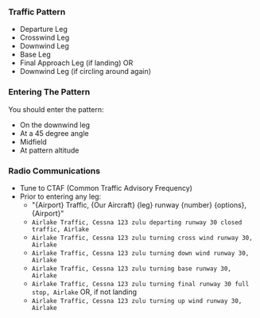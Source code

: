 ### Traffic Pattern
* Departure Leg
* Crosswind Leg
* Downwind Leg
* Base Leg
* Final Approach Leg (if landing) OR
* Downwind Leg (if circling around again)

### Entering The Pattern
You should enter the pattern:
* On the downwind leg 
* At a 45 degree angle
* Midfield
* At pattern altitude

### Radio Communications
* Tune to CTAF (Common Traffic Advisory Frequency)
* Prior to entering any leg:
  * "{Airport} Traffic, {Our Aircraft} {leg} runway {number} {options}, {Airport}"
  * `Airlake Traffic, Cessna 123 zulu departing runway 30 closed traffic, Airlake`
  * `Airlake Traffic, Cessna 123 zulu turning cross wind runway 30, Airlake`
  * `Airlake Traffic, Cessna 123 zulu turning down wind runway 30, Airlake`
  * `Airlake Traffic, Cessna 123 zulu turning base runway 30, Airlake`
  * `Airlake Traffic, Cessna 123 zulu turning final runway 30 full stop, Airlake` OR, if not landing
  * `Airlake Traffic, Cessna 123 zulu turning up wind runway 30, Airlake`